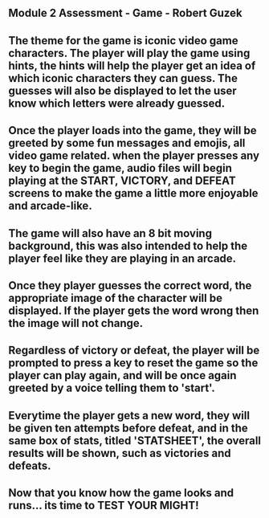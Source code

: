 Module 2 Assessment - Game - Robert Guzek
------------------------------------------------------------
The theme for the game is iconic video game characters.
The player will play the game using hints, the hints will
help the player get an idea of which iconic characters
they can guess. The guesses will also be displayed to let the user know which letters were already guessed.
------------------------------------------------------------
Once the player loads into the game, they will be greeted by
some fun messages and emojis, all video game related. when the
player presses any key to begin the game, audio files will begin playing at the START, VICTORY, and DEFEAT screens to make the game a little more enjoyable and arcade-like.
------------------------------------------------------------
The game will also have an 8 bit moving background, this was also intended to help the player feel like they are playing in an arcade.
------------------------------------------------------------
Once they player guesses the correct word, the appropriate image of the character will be displayed. If the player gets the word wrong then the image will not change.
------------------------------------------------------------
Regardless of victory or defeat, the player will be prompted to press a key to reset the game so the player can play again, and will be once again greeted by a voice telling them to 'start'.
------------------------------------------------------------
Everytime the player gets a new word, they will be given ten attempts before defeat, and in the same box of stats, titled 'STATSHEET', the overall results will be shown, such as victories and defeats.
------------------------------------------------------------
Now that you know how the game looks and runs... its time to TEST YOUR MIGHT!
---------------------------------------------------------